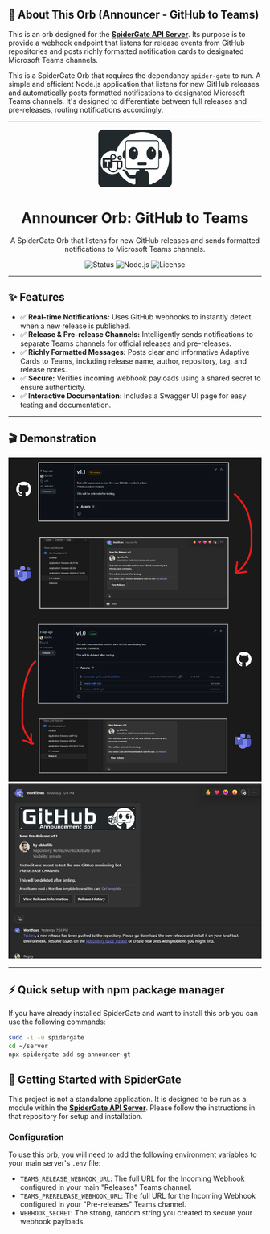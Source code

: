 ## 🎯 About This Orb (Announcer - GitHub to Teams)

This is an orb designed for the **[SpiderGate API Server](https://github.com/arvobowen/spider-gate)**. Its purpose is to provide a webhook endpoint that listens for release events from GitHub repositories and posts richly formatted notification cards to designated Microsoft Teams channels.

This is a SpiderGate Orb that requires the dependancy `spider-gate` to run.  A simple and efficient Node.js application that listens for new GitHub releases and automatically posts formatted notifications to designated Microsoft Teams channels. It's designed to differentiate between full releases and pre-releases, routing notifications accordingly.

---

<div align="center">
  <img src="https://raw.githubusercontent.com/arvobowen/sg-announcer-gt/main/assets/logo.png" alt="Announcer Orb Logo" width="150"/>
</div>

<h1 align="center">Announcer Orb: GitHub to Teams</h1>

<div align="center">
  A SpiderGate Orb that listens for new GitHub releases and sends formatted notifications to Microsoft Teams channels.
</div>

<div align="center">

![Status](https://img.shields.io/badge/Status-Active-brightgreen?style=for-the-badge)
![Node.js](https://img.shields.io/badge/Node.js-20.x-339933?style=for-the-badge&logo=nodedotjs)
![License](https://img.shields.io/badge/License-CC--BY--NC--SA--4.0-blue?style=for-the-badge)

</div>

---

## ✨ Features

* ✅ **Real-time Notifications:** Uses GitHub webhooks to instantly detect when a new release is published.
* ✅ **Release & Pre-release Channels:** Intelligently sends notifications to separate Teams channels for official releases and pre-releases.
* ✅ **Richly Formatted Messages:** Posts clear and informative Adaptive Cards to Teams, including release name, author, repository, tag, and release notes.
* ✅ **Secure:** Verifies incoming webhook payloads using a shared secret to ensure authenticity.
* ✅ **Interactive Documentation:** Includes a Swagger UI page for easy testing and documentation.

---

## 🎬 Demonstration

![Demo](./assets/demo.png)
![Demo New Card](./assets/demo-new-card-design.png)

---

## ⚡ Quick setup with npm package manager

If you have already installed SpiderGate and want to install this orb you can use the following commands:

```bash
sudo -i -u spidergate
cd ~/server
npx spidergate add sg-announcer-gt
```

## 🚀 Getting Started with SpiderGate

This project is not a standalone application. It is designed to be run as a module within the **[SpiderGate API Server](https://github.com/arvobowen/spider-gate)**. Please follow the instructions in that repository for setup and installation.

### Configuration

To use this orb, you will need to add the following environment variables to your main server's `.env` file:

* `TEAMS_RELEASE_WEBHOOK_URL`: The full URL for the Incoming Webhook configured in your main "Releases" Teams channel.
* `TEAMS_PRERELEASE_WEBHOOK_URL`: The full URL for the Incoming Webhook configured in your "Pre-releases" Teams channel.
* `WEBHOOK_SECRET`: The strong, random string you created to secure your webhook payloads.